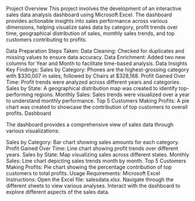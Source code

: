 Project Overview
This project involves the development of an interactive sales data analysis dashboard using Microsoft Excel. The dashboard provides actionable insights into sales performance across various dimensions, helping visualize sales data by category, profit trends over time, geographical distribution of sales, monthly sales trends, and top customers contributing to profits.

Data Preparation
Steps Taken:
Data Cleaning:
Checked for duplicates and missing values to ensure data accuracy.
Data Enrichment:
Added two new columns for Year and Month to facilitate time-based analysis.
Data Insights
Key Findings:
Sales by Category:
Phones are the highest-grossing category with $330,007 in sales, followed by Chairs at $328,168.
Profit Gained Over Time:
Profit trends were analyzed across different years and categories.
Sales by State:
A geographical distribution map was created to identify top-performing regions.
Monthly Sales:
Sales trends were visualized over a year to understand monthly performance.
Top 5 Customers Making Profits:
A pie chart was created to showcase the contribution of top customers to overall profits.
Dashboard

The dashboard provides a comprehensive view of sales data through various visualizations:

Sales by Category: Bar chart showing sales amounts for each category.
Profit Gained Over Time: Line chart showing profit trends over different years.
Sales by State: Map visualizing sales across different states.
Monthly Sales: Line chart depicting sales trends month by month.
Top 5 Customers Making Profits: Pie chart showing the percentage contribution of top customers to total profits.
Usage
Requirements:
Microsoft Excel
Instructions:
Open the Excel file: salesdata.xlsx.
Navigate through the different sheets to view various analyses.
Interact with the dashboard to explore different aspects of the sales data.

